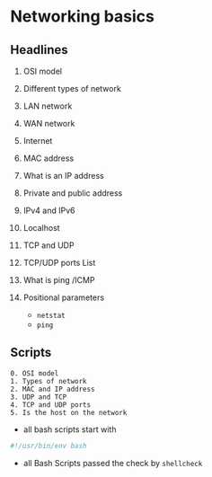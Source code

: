 # Networking basics

## Headlines

1. OSI model
2. Different types of network
3. LAN network
4. WAN network
5. Internet
6. MAC address
7. What is an IP address
8. Private and public address
9. IPv4 and IPv6
10. Localhost
11. TCP and UDP
12. TCP/UDP ports List
13. What is ping /ICMP
14. Positional parameters

	* ``netstat``
	* ``ping``

## Scripts
	0. OSI model
	1. Types of network
	2. MAC and IP address
	3. UDP and TCP
	4. TCP and UDP ports
	5. Is the host on the network
* all bash scripts start with
```bash
#!/usr/bin/env bash
```
* all Bash Scripts passed the check by ``shellcheck``
